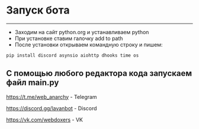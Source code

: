 # Запуск бота 
---
*  Заходим на сайт python.org и устанавливаем python
*  При установке ставим галочку add to path
*  После установки открываем командную строку и пишем:
```
pip install discord asynsio aiohttp dhooks time os
```
С помощью любого редактора кода запускаем файл main.py
---
https://t.me/web_anarchy - Telegram

https://discord.gg/lavanbot - Discord

https://vk.com/webdoxers - VK
